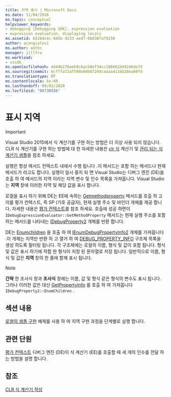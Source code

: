```yaml
---
title: 지역 표시 | Microsoft Docs
ms.date: 11/04/2016
ms.topic: conceptual
helpviewer_keywords:
- debugging [Debugging SDK], expression evaluation
- expression evaluation, displaying locals
ms.assetid: 62264cec-845b-4233-aed7-0b038fa79250
author: acangialosi
ms.author: anthc
manager: jillfra
ms.workload:
- vssdk
ms.openlocfilehash: 4d44b276aeb9c6acb0ef34cc186662d49246de7d
ms.sourcegitcommit: 6cfffa72af599a9d667249caaaa411bb28ea69fd
ms.translationtype: MT
ms.contentlocale: ko-KR
ms.lasthandoff: 09/02/2020
ms.locfileid: "80738936"
---
```

# <a name="display-locals"></a>표시 지역
> [!IMPORTANT]
> Visual Studio 2015에서 식 계산기를 구현 하는 방법은 더 이상 사용 되지 않습니다. CLR 식 계산기를 구현 하는 방법에 대 한 자세한 내용은 [clr 식](https://github.com/Microsoft/ConcordExtensibilitySamples/wiki/CLR-Expression-Evaluators) 계산기 및 [관리 되는 식 계산기 샘플](https://github.com/Microsoft/ConcordExtensibilitySamples/wiki/Managed-Expression-Evaluator-Sample)을 참조 하세요.

 실행은 항상 메서드 컨텍스트 내에서 수행 됩니다 .이 메서드는 포함 하는 메서드나 현재 메서드가 라고도 합니다. 실행이 일시 중지 되 면 Visual Studio는 디버그 엔진 (DE)을 호출 하 여 메서드의 지역 이라는 지역 변수 및 인수 목록을 가져옵니다. Visual Studio는 **지역** 창에 이러한 지역 및 해당 값을 표시 합니다.

 로컬을 표시 하기 위해 DE는 EE에 속하는 [Getmethodproperty](../../extensibility/debugger/reference/idebugexpressionevaluator-getmethodproperty.md) 메서드를 호출 하 고이를 평가 컨텍스트, 즉 SP (기호 공급자), 현재 실행 주소 및 바인더 개체를 제공 합니다. 자세한 내용은 [평가 컨텍스트](../../extensibility/debugger/evaluation-context.md)를 참조 하세요. 호출에 성공 하면이 `IDebugExpressionEvaluator::GetMethodProperty` 메서드는 현재 실행 주소를 포함 하는 메서드를 나타내는 [IDebugProperty2](../../extensibility/debugger/reference/idebugproperty2.md) 개체를 반환 합니다.

 DE는 [Enumchildren](../../extensibility/debugger/reference/idebugproperty2-enumchildren.md) 을 호출 하 여 [IEnumDebugPropertyInfo2](../../extensibility/debugger/reference/ienumdebugpropertyinfo2.md) 개체를 가져옵니다 .이 개체는 지역만 반환 하 고 열거 하 여 [DEBUG_PROPERTY_INFO](../../extensibility/debugger/reference/debug-property-info.md) 구조체 목록을 생성 하도록 필터링 됩니다. 각 구조체에는 로컬의 이름, 형식 및 값이 포함 됩니다. 형식 및 값은 표시 하기에 적합 한 형식이 지정 된 문자열로 저장 됩니다. 일반적으로 이름, 형식 및 값은 **지역** 창의 한 줄에 함께 표시 됩니다.

> [!NOTE]
> **간략** 한 조사식 창과 **조사식** 창에는 이름, 값 및 형식 같은 형식의 변수도 표시 됩니다. 그러나 이러한 값은 대신 [GetPropertyInfo](../../extensibility/debugger/reference/idebugproperty2-getpropertyinfo.md) 를 호출 하 여 가져옵니다 `IDebugProperty2::EnumChildren` .

## <a name="in-this-section"></a>섹션 내용
 [로컬의 샘플 구현](../../extensibility/debugger/sample-implementation-of-locals.md) 예제를 사용 하 여 지역 구현 과정을 단계별로 실행 합니다.

## <a name="related-sections"></a>관련 단원
 [평가 컨텍스트](../../extensibility/debugger/evaluation-context.md) 디버그 엔진 (DE)이 식 계산기 (EE)를 호출할 때 세 개의 인수를 전달 하는 방법을 설명 합니다.

## <a name="see-also"></a>참조
 [CLR 식 계산기 작성](../../extensibility/debugger/writing-a-common-language-runtime-expression-evaluator.md)
